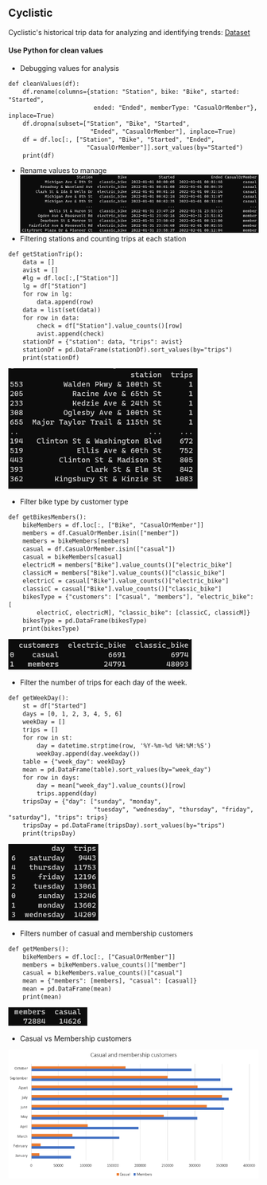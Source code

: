 ## Cyclistic
 Cyclistic's historical trip data for analyzing and identifying trends: [Dataset](https://divvy-tripdata.s3.amazonaws.com/index.html)

#### Use Python for clean values
- Debugging values for analysis
````(python)
def cleanValues(df):
    df.rename(columns={station: "Station", bike: "Bike", started: "Started",
                        ended: "Ended", memberType: "CasualOrMember"}, inplace=True)
    df.dropna(subset=["Station", "Bike", "Started",
                       "Ended", "CasualOrMember"], inplace=True)
    df = df.loc[:, ["Station", "Bike", "Started", "Ended",
                      "CasualOrMember"]].sort_values(by="Started")
    print(df)
````
- Rename values to manage
![image](src/spreadsheet/2_1.png)
- Filtering stations and counting trips at each station
````(python)
def getStationTrip():
    data = []
    avist = []
    #lg = df.loc[:,["Station"]]
    lg = df["Station"]
    for row in lg:
        data.append(row)
    data = list(set(data))
    for row in data:
        check = df["Station"].value_counts()[row]
        avist.append(check)
    stationDf = {"station": data, "trips": avist}
    stationDf = pd.DataFrame(stationDf).sort_values(by="trips")
    print(stationDf)
````
![image](src/spreadsheet/2_2.png)
- Filter bike type by customer type
````(python)
def getBikesMembers():
    bikeMembers = df.loc[:, ["Bike", "CasualOrMember"]]
    members = df.CasualOrMember.isin(["member"])
    members = bikeMembers[members]
    casual = df.CasualOrMember.isin(["casual"])
    casual = bikeMembers[casual]
    electricM = members["Bike"].value_counts()["electric_bike"]
    classicM = members["Bike"].value_counts()["classic_bike"]
    electricC = casual["Bike"].value_counts()["electric_bike"]
    classicC = casual["Bike"].value_counts()["classic_bike"]
    bikesType = {"customers": ["casual", "members"], "electric_bike": [
        electricC, electricM], "classic_bike": [classicC, classicM]}
    bikesType = pd.DataFrame(bikesType)
    print(bikesType)
````
![image](src/spreadsheet/2_3.png)
- Filter the number of trips for each day of the week.
````(python)
def getWeekDay():
    st = df["Started"]
    days = [0, 1, 2, 3, 4, 5, 6]
    weekDay = []
    trips = []
    for row in st:
        day = datetime.strptime(row, '%Y-%m-%d %H:%M:%S')
        weekDay.append(day.weekday())
    table = {"week_day": weekDay}
    mean = pd.DataFrame(table).sort_values(by="week_day")
    for row in days:
        day = mean["week_day"].value_counts()[row]
        trips.append(day)
    tripsDay = {"day": ["sunday", "monday",
                        "tuesday", "wednesday", "thursday", "friday", "saturday"], "trips": trips}
    tripsDay = pd.DataFrame(tripsDay).sort_values(by="trips")
    print(tripsDay)
````
![image](src/spreadsheet/2_4.png)
- Filters number of casual and membership customers
````(python)
def getMembers():
    bikeMembers = df.loc[:, ["CasualOrMember"]]
    members = bikeMembers.value_counts()["member"]
    casual = bikeMembers.value_counts()["casual"]
    mean = {"members": [members], "casual": [casual]}
    mean = pd.DataFrame(mean)
    print(mean)
````
![image](src/spreadsheet/2_5.png)
- Casual vs Membership customers

![image](src/spreadsheet/2_6.png)